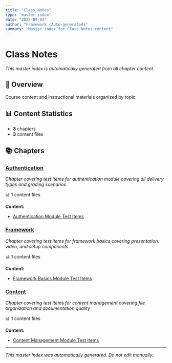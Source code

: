 ```yaml
---
title: "Class Notes"
type: "master-index"
date: "2025-09-03"
author: "Framework (Auto-generated)"
summary: "Master index for Class Notes content"
---
```


# Class Notes

*This master index is automatically generated from all chapter content.*

## 📖 Overview

Course content and instructional materials organized by topic.

## 📊 Content Statistics

- **3** chapters
- **3** content files

## 📚 Chapters

### [Authentication](01_authentication/00_index.md)
*Chapter covering test items for authentication module covering all delivery types and grading scenarios*

📊 1 content files

**Content:**
- [Authentication Module Test Items](01_authentication/01_auth_test_items.md)

### [Framework](02_framework/00_index.md)
*Chapter covering test items for framework basics covering presentation, video, and setup components*

📊 1 content files

**Content:**
- [Framework Basics Module Test Items](02_framework/01_framework_test_items.md)

### [Content](03_content/00_index.md)
*Chapter covering test items for content management covering file organization and documentation quality*

📊 1 content files

**Content:**
- [Content Management Module Test Items](03_content/01_content_test_items.md)

---

*This master index was automatically generated. Do not edit manually.*